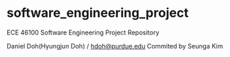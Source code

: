 # software_engineering_project
ECE 46100 Software Engineering Project Repository

Daniel Doh(Hyungjun Doh) / hdoh@purdue.edu
Commited by Seunga Kim